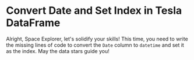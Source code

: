 # Convert Date and Set Index in Tesla DataFrame

Alright, Space Explorer, let's solidify your skills! This time, you need to write the missing lines of code to convert the `Date` column to `datetime` and set it as the index. May the data stars guide you!
